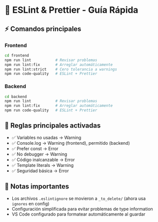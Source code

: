 # 🔧 ESLint & Prettier - Guía Rápida

## ⚡ Comandos principales

### Frontend
```bash
cd frontend
npm run lint           # Revisar problemas
npm run lint:fix       # Arreglar automáticamente
npm run lint:strict    # Cero tolerancia a warnings
npm run code-quality   # ESLint + Prettier
```

### Backend
```bash
cd backend
npm run lint           # Revisar problemas
npm run lint:fix       # Arreglar automáticamente
npm run code-quality   # ESLint + Prettier
```

## 🎯 Reglas principales activadas

- ✅ Variables no usadas → Warning
- ✅ Console.log → Warning (frontend), permitido (backend)
- ✅ Prefer const → Error
- ✅ No debugger → Warning
- ✅ Código inalcanzable → Error
- ✅ Template literals → Warning
- ✅ Seguridad básica → Error

## 📝 Notas importantes

- Los archivos `.eslintignore` se movieron a `_to_delete/` (ahora usa `ignores` en config)
- Configuración simplificada para evitar problemas de type information
- VS Code configurado para formatear automáticamente al guardar
